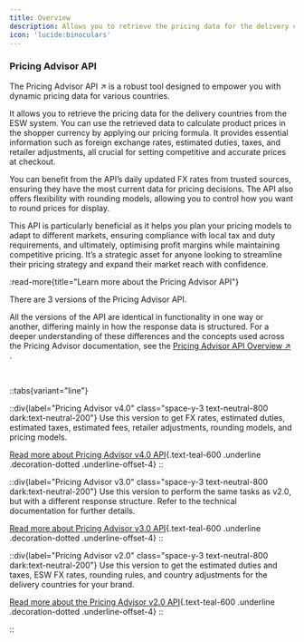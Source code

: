 ```yaml
---
title: Overview
description: Allows you to retrieve the pricing data for the delivery countries from the ESW system
icon: 'lucide:binoculars'
---
```


### Pricing Advisor API

<p class="text-base text-neutral-800 dark:text-neutral-200">
  The 
  <span class="text-teal-600 font-semibold underline decoration-dotted underline-offset-4">
    Pricing Advisor API
  </span>
  <span class="text-teal-600 ml-1">↗</span>
  is a robust tool designed to empower you with dynamic pricing data for various countries.
</p>


It allows you to retrieve the pricing data for the delivery countries from the ESW system. You can use the retrieved data to calculate product prices in the shopper currency by applying our pricing formula. It provides essential information such as foreign exchange rates, estimated duties, taxes, and retailer adjustments, all crucial for setting competitive and accurate prices at checkout.

You can benefit from the API’s daily updated FX rates from trusted sources, ensuring they have the most current data for pricing decisions. The API also offers flexibility with rounding models, allowing you to control how you want to round prices for display.

This API is particularly beneficial as it helps you plan your pricing models to adapt to different markets, ensuring compliance with local tax and duty requirements, and ultimately, optimising profit margins while maintaining competitive pricing. It’s a strategic asset for anyone looking to streamline their pricing strategy and expand their market reach with confidence.

:read-more{title="Learn more about the Pricing Advisor API"}


<p class="text-base text-neutral-800 dark:text-neutral-200">
  There are 
  <span class="inline-block px-2 py-0.5 mx-1 rounded bg-blue-100 text-blue-800 text-sm font-medium">
    3 versions
  </span> 
  of the Pricing Advisor API.
</p>

<div class="rounded-xl bg-neutral-50 dark:bg-neutral-900 p-6 shadow-sm border border-neutral-200 dark:border-neutral-700">
  <p class="text-base leading-relaxed text-neutral-800 dark:text-neutral-200">
    All the versions of the API are 
    <span class="font-medium text-teal-600">identical in functionality</span> in one way or another, 
    differing mainly in how the <span class="font-medium text-teal-600">response data is structured</span>.
    For a deeper understanding of these differences and the concepts used across the Pricing Advisor documentation,
    see the 
    <a href="/pricing-advisor/api-overview" class="text-teal-600 underline underline-offset-4 decoration-dotted">
      Pricing Advisor API Overview ↗
    </a>.
  </p>
</div>

<br>

::tabs{variant="line"}

  ::div{label="Pricing Advisor v4.0" class="space-y-3 text-neutral-800 dark:text-neutral-200"}
  Use this version to get <span class="text-teal-600 font-semibold">FX rates</span>, <span class="text-teal-600 font-semibold">estimated duties</span>, <span class="text-teal-600 font-semibold">estimated taxes</span>, <span class="text-teal-600 font-semibold">estimated fees</span>, <span class="text-teal-600 font-semibold">retailer adjustments</span>, <span class="text-teal-600 font-semibold">rounding models</span>, and <span class="text-teal-600 font-semibold">pricing models</span>.

[Read more about Pricing Advisor v4.0 API](#){.text-teal-600 .underline .decoration-dotted .underline-offset-4}
  ::

  ::div{label="Pricing Advisor v3.0" class="space-y-3 text-neutral-800 dark:text-neutral-200"}
  Use this version to perform the same tasks as v2.0, but with a different <span class="text-teal-600 font-semibold">response structure</span>. Refer to the technical documentation for further details.

[Read more about Pricing Advisor v3.0 API](#){.text-teal-600 .underline .decoration-dotted .underline-offset-4}
  ::

  ::div{label="Pricing Advisor v2.0" class="space-y-3 text-neutral-800 dark:text-neutral-200"}
  Use this version to get the <span class="text-teal-600 font-semibold">estimated duties</span> and <span class="text-teal-600 font-semibold">taxes</span>, <span class="text-teal-600 font-semibold">ESW FX rates</span>, <span class="text-teal-600 font-semibold">rounding rules</span>, and <span class="text-teal-600 font-semibold">country adjustments</span> for the delivery countries for your brand.

[Read more about the Pricing Advisor v2.0 API](#){.text-teal-600 .underline .decoration-dotted .underline-offset-4}
  ::

::

